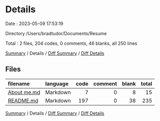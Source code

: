 # Details

Date : 2023-05-09 17:53:19

Directory /Users/bradtudor/Documents/Resume

Total : 2 files,  204 codes, 0 comments, 46 blanks, all 250 lines

[Summary](results.md) / Details / [Diff Summary](diff.md) / [Diff Details](diff-details.md)

## Files
| filename | language | code | comment | blank | total |
| :--- | :--- | ---: | ---: | ---: | ---: |
| [About me.md](/About%20me.md) | Markdown | 7 | 0 | 8 | 15 |
| [README.md](/README.md) | Markdown | 197 | 0 | 38 | 235 |

[Summary](results.md) / Details / [Diff Summary](diff.md) / [Diff Details](diff-details.md)
